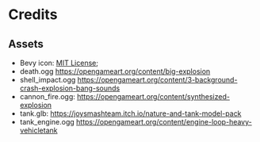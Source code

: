 # Credits

## Assets

* Bevy icon: [MIT License](licenses/Bevy_MIT_License.md);
* death.ogg <https://opengameart.org/content/big-explosion>
* shell_impact.ogg <https://opengameart.org/content/3-background-crash-explosion-bang-sounds>
* cannon_fire.ogg: <https://opengameart.org/content/synthesized-explosion>
* tank.glb: <https://joysmashteam.itch.io/nature-and-tank-model-pack>
* tank_engine.ogg <https://opengameart.org/content/engine-loop-heavy-vehicletank>
